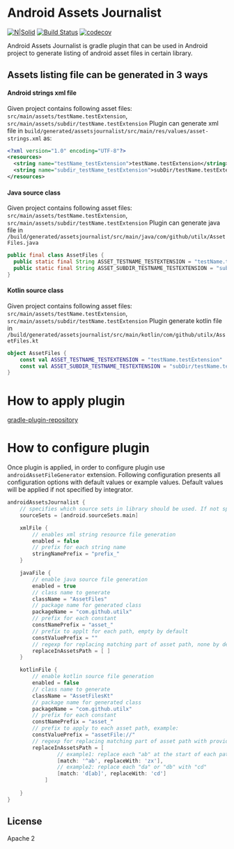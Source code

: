 # Android Assets Journalist
[![N|Solid](https://img.shields.io/maven-metadata/v/https/plugins.gradle.org/m2/com/github/utilx/android-assets-journalist/com.github.utilx.android-assets-journalist.gradle.plugin/maven-metadata.xml.svg?label=gradle)](https://img.shields.io/maven-metadata/v/https/plugins.gradle.org/m2/com/github/utilx/android-assets-journalist/com.github.utilx.android-assets-journalist.gradle.plugin/maven-metadata.xml.svg?label=gradle)
[![Build Status](https://travis-ci.org/karczews/android-assets-journalist.svg?branch=master)](https://travis-ci.org/karczews/android-assets-journalist)
[![codecov](https://codecov.io/gh/karczews/android-assets-journalist/branch/master/graph/badge.svg)](https://codecov.io/gh/karczews/android-assets-journalist)

Android Assets Journalist is gradle plugin that can be used in Android project to generate listing of android asset files in certain library.

## Assets listing file can be generated in 3 ways
####  Android strings xml file
Given project contains following asset files:
`src/main/assets/testName.testExtension`,
`src/main/assets/subdir/testName.testExtension`
Plugin can generate xml file in `build/generated/assetsjournalist/src/main/res/values/asset-strings.xml` as:
```xml
<?xml version="1.0" encoding="UTF-8"?>
<resources>
  <string name="testName_testExtension">testName.testExtension</string>
  <string name="subdir_testName_testExtension">subDir/testName.testExtension</string>
</resources>
```
####  Java source class
Given project contains following asset files:
`src/main/assets/testName.testExtension`,
`src/main/assets/subdir/testName.testExtension`
Plugin can generate java file in `/build/generated/assetsjournalist/src/main/java/com/github/utilx/AssetFiles.java`
```java
public final class AssetFiles {
  public static final String ASSET_TESTNAME_TESTEXTENSION = "testName.testExtension";
  public static final String ASSET_SUBDIR_TESTNAME_TESTEXTENSION = "subDir/testName.testExtension";
}
```
#### Kotlin source class
Given project contains following asset files:
`src/main/assets/testName.testExtension`,
`src/main/assets/subdir/testName.testExtension`
Plugin generate kotlin file in `/build/generated/assetsjournalist/src/main/kotlin/com/github/utilx/AssetFiles.kt`
```kotlin
object AssetFiles {
    const val ASSET_TESTNAME_TESTEXTENSION = "testName.testExtension"
    const val ASSET_SUBDIR_TESTNAME_TESTEXTENSION = "subDir/testName.testExtension"
}
```
# How to apply plugin
[gradle-plugin-repository]
# How to configure plugin
Once plugin is applied, in order to configure plugin use `androidAssetFileGenerator` extension. 
Following configuration presents all configuration options with default values or example values. Default values will be applied if not specified by integrator.
```groovy
androidAssetsJournalist {
    // specifies which source sets in library should be used. If not specified, main is used
    sourceSets = [android.sourceSets.main]

    xmlFile {
        // enables xml string resource file generation
        enabled = false
        // prefix for each string name
        stringNamePrefix = "prefix_"
    }

    javaFile {
        // enable java source file generation
        enabled = true
        // class name to generate
        className = "AssetFiles"
        // package name for generated class
        packageName = "com.github.utilx"
        // prefix for each constant
        constNamePrefix = "asset_"
        // prefix to applt for each path, empty by default
        constValuePrefix = ""
        // regexp for replacing matching part of asset path, none by default
        replaceInAssetsPath = [ ]
    }

    kotlinFile {
        // enable kotlin source file generation
        enabled = false
        // class name to generate
        className = "AssetFilesKt"
        // package name for generated class
        packageName = "com.github.utilx"
        // prefix for each constant
        constNamePrefix = "asset_"
        // prefix to apply to each asset path, example:
        constValuePrefix = "assetFile://"
        // regexp for replacing matching part of asset path with provided replacement string
        replaceInAssetsPath = [
                // example1: replace each "ab" at the start of each path with "zx"
                [match: '^ab', replaceWith: 'zx'],
                // example2: replace each "da" or "db" with "cd"
                [match: 'd[ab]', replaceWith: 'cd']
            ]
        
    }
}
```

License
----

Apache 2


   [gradle-plugin-repository]: <https://plugins.gradle.org/plugin/com.github.utilx.android-assets-journalist>
